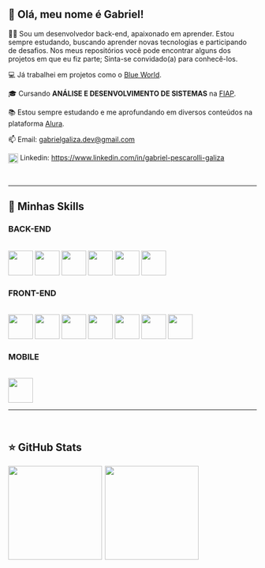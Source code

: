## 👋 Olá, meu nome é Gabriel!

👨‍💻 Sou um desenvolvedor back-end, apaixonado em aprender. Estou sempre estudando, buscando aprender novas tecnologias e participando de desafios. Nos meus repositórios você pode encontrar alguns dos projetos em que eu fiz parte; Sinta-se convidado(a) para conhecê-los.

💻 Já trabalhei em projetos como o <a href="https://blueworld-gs.vercel.app/">Blue World</a>.

🎓 Cursando **ANÁLISE E DESENVOLVIMENTO DE SISTEMAS** na <a href="https://www.fiap.com.br/">FIAP</a>.

📚 Estou sempre estudando e me aprofundando em diversos conteúdos na plataforma <a href="https://www.alura.com.br/user/gabriel-pescarolli">Alura</a>.

📫 Email: gabrielgaliza.dev@gmail.com

<img align="center" alt="linkedin" height="20" src="https://cdn.jsdelivr.net/gh/devicons/devicon@latest/icons/linkedin/linkedin-original.svg"/> Linkedin: https://www.linkedin.com/in/gabriel-pescarolli-galiza


<br>

---

## 🚀 Minhas Skills

### BACK-END

  <div style="display: inline_block"><br>
    <img height="50px" src="https://cdn.jsdelivr.net/gh/devicons/devicon@latest/icons/java/java-original.svg" />
    <img height="50px" src="https://cdn.jsdelivr.net/gh/devicons/devicon@latest/icons/python/python-original.svg" />
    <img height="50px" src="https://cdn.jsdelivr.net/gh/devicons/devicon@latest/icons/csharp/csharp-original.svg" />
    <img height="50px" src="https://cdn.jsdelivr.net/gh/devicons/devicon@latest/icons/spring/spring-original.svg" />
    <img height="50px" src="https://cdn.jsdelivr.net/gh/devicons/devicon@latest/icons/oracle/oracle-original.svg" />
    <img height="50px" src="https://cdn.jsdelivr.net/gh/devicons/devicon@latest/icons/mysql/mysql-original.svg" />
  </div>
  
  ### FRONT-END

  <div style="display: inline_block"><br>
    <img height="50px" src="https://cdn.jsdelivr.net/gh/devicons/devicon@latest/icons/css3/css3-original.svg" />
    <img height="50px" src="https://cdn.jsdelivr.net/gh/devicons/devicon@latest/icons/html5/html5-original.svg" />        
    <img height="50px" src="https://cdn.jsdelivr.net/gh/devicons/devicon@latest/icons/javascript/javascript-original.svg" />          
    <img height="50px" src="https://cdn.jsdelivr.net/gh/devicons/devicon@latest/icons/typescript/typescript-plain.svg" />
    <img height="50px" src="https://cdn.jsdelivr.net/gh/devicons/devicon@latest/icons/react/react-original.svg" />
    <img height="50px" src="https://cdn.jsdelivr.net/gh/devicons/devicon@latest/icons/nextjs/nextjs-original.svg">
    <img height="50px" src="https://cdn.jsdelivr.net/gh/devicons/devicon@latest/icons/vercel/vercel-original.svg">
  </div>
  
  ### MOBILE

  <div style="display: inline_block"><br>
    <img height="50px" src="https://cdn.jsdelivr.net/gh/devicons/devicon@latest/icons/kotlin/kotlin-original.svg" />
  </div>

---

<br>

## ⭐ GitHub Stats

<div style="display: flex">
  <img align="left" height="190em" src="https://github-readme-stats.vercel.app/api/top-langs/?username=brielpg&theme=tokyonight&show_icons=true&locale=pt-br&hide_border=true&layout=compact">
  <img align="right" height="190em" src="https://github-readme-stats.vercel.app/api?username=brielpg&custom_title=GitStats+brielpg&theme=tokyonight&locale=pt-br&show_icons=true&hide_border=true">
</div>
